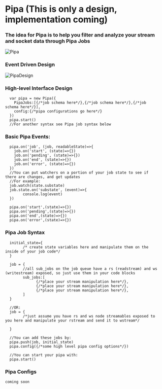 # Pipa (This is only a design, implementation coming)

### The idea for Pipa is to help you filter and analyze your stream and socket data through Pipa Jobs

![Pipa](https://user-images.githubusercontent.com/107733608/176090657-2232998e-67d9-47bc-afdd-0328bfb43868.jpg)


### Event Driven Design
![PipaDesign](https://user-images.githubusercontent.com/107733608/176090627-ea11de3a-524f-4c9b-85c9-3948500495d6.jpg)


### High-level Interface Design
      var pipa = new Pipa({
        PipaJobs:[{/*job schema here*/},{/*job schema here*/},{/*job schema here*/}],
        config:{/*pipa configurations go here*/}
      })
      pipa.start()
      //For another syntax see Pipa job syntax below
      
      
      
### Basic Pipa Events:
      pipa.on('job', (job, readableState)=>{
        job.on('start', (state)=>{})
        job.on('pending', (state)=>{})
        job.on('end', (state)=>{})
        job.on('error', (state)=>{})
      })
      //You can put watchers on a portion of your job state to see if there are changes, and get updates
      //For example:
      job.watch(state.substate)
      job.state.on('substate', (event)=>{
            console.log(event)
      })

      pipa.on('start',(state)=>{})
      pipa.on('pending',(state)=>{})
      pipa.on('end',(state)=>{})
      pipa.on('error',(state)=>{})

### Pipa Job Syntax
      initial_state={
            /* create state variables here and manipulate them on the inside of your job code*/
      }

      job = {
            //all sub_jobs on the job queue have a rs (readstream) and ws (writestream) exposed, so just use them in your code blocks
            sub_jobs:[
                  {/*place your stream manipulation here*/},
                  {/*place your stream manipulation here*/},
                  {/*place your stream manipulation here*/},
            ]
      }
      
      //OR:
      job = {
            /*just assume you have rs and ws node streamables exposed to you here and manipulate your rstream and send it to wstream*/
      
      }
      
      //You can add these jobs by:
      pipa.push(job, initial_state)
      pipa.config({/*some high level pipa config options*/})
      
      //You can start your pipa with:
      pipa.start()


### Pipa Configs
    coming soon
